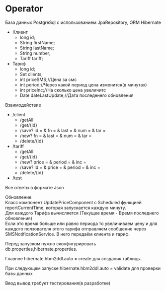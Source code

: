 # Operator
База данных
PostgreSql с использованием JpaRepository, ORM Hibernate
- Клиент
    + long id;
    + String firstName;
    + String lastName;
    + String number;
    + Tariff tariff;
- Тариф
    + long id;
    + Set<Client> clients;
    + int priceSMS;//Цена за смс
    + int period;//Через какой период цена изменится(в минутах)
    + int priceInc;//На сколько цена увеличитс
    + Date dateLastUpdate;//Дата последенего обновления 
    
Взаимодействие

- /client
    + /getAll
    + /get/{id}
    + /save? id = & fn = & last = & num = & tar =
    + /new? fn = & last = & num = & tar =
    + /delete/{id}
- /tariff
    + /getAll
    + /get/{id}
    + /new? price = & period = & inc =
    + /save? id = & price = & period = & inc =
    + /delete/{id} 
- /test
    
Все ответы в формате Json

Обновление\
Класс компонент UpdatePriceComponent с Scheduled функцией reportCurrentTime, которая запускается каждую минуту.\
Для каждого Тарифа вычисляется (Текущее время - Время последнего обновления)\
Если это время больше или равно периода то увеличиваем цену и для каждого ползователя этого тарифа отправляем сообщение через SMSNotificationService.
В него передаём клиента и тариф.

Перед запуском нужно сконфигурировать db.properties,hibernate.properties.

Главное hibernate.hbm2ddl.auto = create для создания таблицы.

При следующем запуске hibernate.hbm2ddl.auto = validate для проверки базы данных

Ввод вывод требует тестирования(в разработке)

